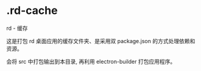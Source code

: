 
# .rd-cache

rd - 缓存

这是打包 rd 桌面应用的缓存文件夹、是采用双 package.json 的方式处理依赖和资源。

会将 src 中打包输出到本目录, 再利用 electron-builder 打包应用程序。

